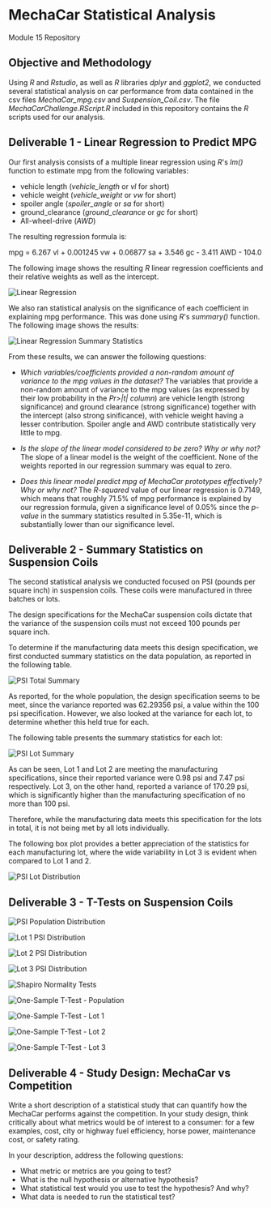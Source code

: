 # MechaCar Statistical Analysis
Module 15 Repository

## Objective and Methodology

Using *R* and *Rstudio*, as well as *R* libraries *dplyr* and *ggplot2*, we conducted several statistical analysis on car performance from data contained in the csv files *MechaCar_mpg.csv* and *Suspension_Coil.csv*. The file *MechaCarChallenge.RScript.R* included in this repository contains the *R* scripts used for our analysis. 

## Deliverable 1 - Linear Regression to Predict MPG

Our first analysis consists of a multiple linear regression using *R*'s *lm()* function to estimate mpg from the following variables:

* vehicle length (*vehicle_length* or *vl* for short)
* vehicle weight (*vehicle_weight* or *vw* for short)
* spoiler angle (*spoiler_angle* or *sa* for short)
* ground_clearance (*ground_clearance* or *gc* for short)
* All-wheel-drive (*AWD*)

The resulting regression formula is:

mpg = 6.267 vl + 0.001245 vw + 0.06877 sa + 3.546 gc - 3.411 AWD - 104.0

The following image shows the resulting *R* linear regression coefficients and their relative weights as well as the intercept.

![Linear Regression](Resources/images/linear_regression.png)

We also ran statistical analysis on the significance of each coefficient in explaining mpg performance. This was done using *R*'s *summary()* function. The following image shows the results:

![Linear Regression Summary Statistics](Resources/images/linear_regression_summary.png)

From these results, we can answer the following questions:

* *Which variables/coefficients provided a non-random amount of variance to the mpg values in the dataset?* The variables that provide a non-random amount of variance to the mpg values (as expressed by their low probability in the *Pr>|t| column*) are vehicle length (strong significance) and ground clearance (strong significance) together with the intercept (also strong sinificance), with vehicle weight having a lesser contribution. Spoiler angle and AWD contribute statistically very little to mpg. 

* *Is the slope of the linear model considered to be zero? Why or why not?* The slope of a linear model is the weight of the coefficient. None of the weights reported in our regression summary was equal to zero.

* *Does this linear model predict mpg of MechaCar prototypes effectively? Why or why not?* The *R-squared* value of our linear regression is 0.7149, which means that roughly 71.5% of mpg performance is explained by our regression formula, given a significance level of 0.05% since the *p-value* in the summary statistics resulted in 5.35e-11, which is substantially lower than our significance level.



## Deliverable 2 - Summary Statistics on Suspension Coils

The second statistical analysis we conducted focused on PSI (pounds per square inch) in suspension coils. These coils were manufactured in three batches or lots.

The design specifications for the MechaCar suspension coils dictate that the variance of the suspension coils must not exceed 100 pounds per square inch.

To determine if the manufacturing data meets this design specification, we first conducted summary statistics on the data population, as reported in the following table.

![PSI Total Summary](Resources/images/psi_total_summary.png)

As reported, for the whole population, the design specification seems to be meet, since the variance reported was 62.29356 psi, a value within the 100 psi specification. However, we also looked at the variance for each lot, to determine whether this held true for each.

The following table presents the summary statistics for each lot:

![PSI Lot Summary](Resources/images/psi_lot_summary.png)

As can be seen, Lot 1 and Lot 2 are meeting the manufacturing specifications, since their reported variance were 0.98 psi and 7.47 psi respectively. Lot 3, on the other hand, reported a variance of 170.29 psi, which is significantly higher than the manufacturing specification of no more than 100 psi. 

Therefore, while the manufacturing data meets this specification for the lots in total, it is not being met by all lots individually. 

The following box plot provides a better appreciation of the statistics for each manufacturing lot, where the wide variability in Lot 3 is evident when compared to Lot 1 and 2. 

![PSI Lot Distribution](Resources/images/psi_lot_distribution.png)



## Deliverable 3 - T-Tests on Suspension Coils

![PSI Population Distribution](Resources/images/psi_population_dist.png)

![Lot 1 PSI Distribution](Resources/images/psi_lot1_distribution.png)

![Lot 2 PSI Distribution](Resources/images/psi_lot2_distribution.png)

![Lot 3 PSI Distribution](Resources/images/psi_lot3_distribution.png)

![Shapiro Normality Tests](Resources/images/shapiro_normality_tests.png)

![One-Sample T-Test - Population](Resources/images/onesample_t-test_population.png)

![One-Sample T-Test - Lot 1](Resources/images/onesample_t-test_lot1.png)

![One-Sample T-Test - Lot 2](Resources/images/onesample_t-test_lot2.png)

![One-Sample T-Test - Lot 3](Resources/images/onesample_t-test_lot3.png)




## Deliverable 4 - Study Design: MechaCar vs Competition

Write a short description of a statistical study that can quantify how the MechaCar performs against the competition. In your study design, think critically about what metrics would be of interest to a consumer: for a few examples, cost, city or highway fuel efficiency, horse power, maintenance cost, or safety rating.

In your description, address the following questions:

* What metric or metrics are you going to test?
* What is the null hypothesis or alternative hypothesis?
* What statistical test would you use to test the hypothesis? And why?
* What data is needed to run the statistical test?
